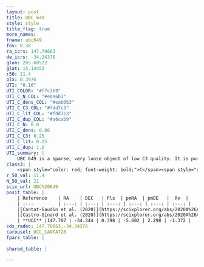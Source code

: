 ```yaml
---
layout: post
title: UBC 649
style: style
title_flag: true
more_names: 
fname: ubc649
fov: 0.38
ra_icrs: 147.70663
de_icrs: -34.34376
glon: 265.60522
glat: 15.14453
r50: 11.4
plx: 0.3976
UTI: "0.16"
UTI_COLOR: "#f7c3b9"
UTI_C_N_COL: "#e0a6b3"
UTI_C_dens_COL: "#eab0b3"
UTI_C_C3_COL: "#fdd7c3"
UTI_C_lit_COL: "#fdd7c3"
UTI_C_dup_COL: "#a6cab9"
UTI_C_N: 0.0
UTI_C_dens: 0.06
UTI_C_C3: 0.25
UTI_C_lit: 0.25
UTI_C_dup: 1.0
UTI_summary: |
    UBC 649 is a sparse, very loose object of low C3 quality. It is poorly studied in the literature.<br><br><span style="color: #99180f; font-weight: bold;">Warning: </span>contains less than 25 stars with <i>P>0.5</i> estimated.
class3: |
    <span style="color: red; font-weight: bold;">C</span><span style="color: red; font-weight: bold;">C</span>
r_50_val: 11.4
N_50_val: 21
scix_url: UBC%20649
posit_table: |
    | Reference    | RA    | DEC   | Plx  | pmRA  | pmDE   |  Rv  |
    | :---         | :---: | :---: | :---: | :---: | :---: | :---: |
    |[Cantat-Gaudin et al. (2020)](https://scixplorer.org/abs/2020A%26A...640A...1C) | 147.701 | -34.344 | 0.441 | -5.623 | 2.354 | -- |
    |[Castro-Ginard et al. (2020)](https://scixplorer.org/abs/2020A%26A...635A..45C) | 147.718 | -34.363 | 0.446 | -5.639 | 2.329 | -- |
    | **UCC** |147.707 | -34.344 | 0.398 | -5.602 | 2.298 | -1.372 | 
cds_radec: 147.70663,-34.34376
carousel: UCC_CANTAT20
fpars_table: |
    
shared_table: |
    
---
```

